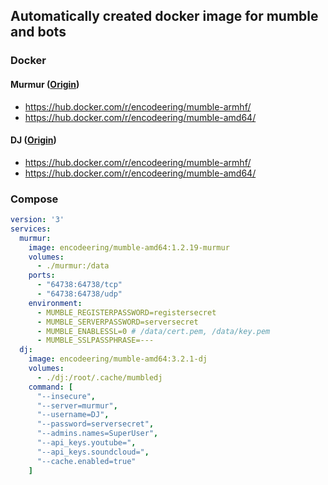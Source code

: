 ## Automatically created docker image for mumble and bots

### Docker

#### Murmur ([Origin](https://github.com/containerly/library/tree/master/library/murmur))

- https://hub.docker.com/r/encodeering/mumble-armhf/
- https://hub.docker.com/r/encodeering/mumble-amd64/

#### DJ ([Origin](https://github.com/matthieugrieger/mumbledj))

- https://hub.docker.com/r/encodeering/mumble-armhf/
- https://hub.docker.com/r/encodeering/mumble-amd64/

### Compose

```yml
version: '3'
services:
  murmur:
    image: encodeering/mumble-amd64:1.2.19-murmur
    volumes:
      - ./murmur:/data
    ports:
      - "64738:64738/tcp"
      - "64738:64738/udp"
    environment:
      - MUMBLE_REGISTERPASSWORD=registersecret
      - MUMBLE_SERVERPASSWORD=serversecret
      - MUMBLE_ENABLESSL=0 # /data/cert.pem, /data/key.pem
      - MUMBLE_SSLPASSPHRASE=---
  dj:
    image: encodeering/mumble-amd64:3.2.1-dj
    volumes:
      - ./dj:/root/.cache/mumbledj
    command: [
      "--insecure",
      "--server=murmur",
      "--username=DJ",
      "--password=serversecret",
      "--admins.names=SuperUser",
      "--api_keys.youtube=",
      "--api_keys.soundcloud=",
      "--cache.enabled=true"
    ]
```